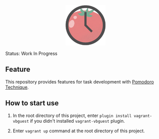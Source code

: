 <center>
<img src="https://raw.githubusercontent.com/yassu/PomoBoard/symbol/symbol/pomoboard.png" alt="PomoBoard" width="25%">
</center>

Status: Work In Progress

## Feature

This repository provides features for task development with [Pomodoro Technique](https://cirillocompany.de/pages/pomodoro-technique).

## How to start use

1. In the root directory of this project, enter `plugin install vagrant-vbguest` if you didn't installed `vagrant-vbguest` plugin.

2. Enter `vagrant up` command at the root directory of this project.